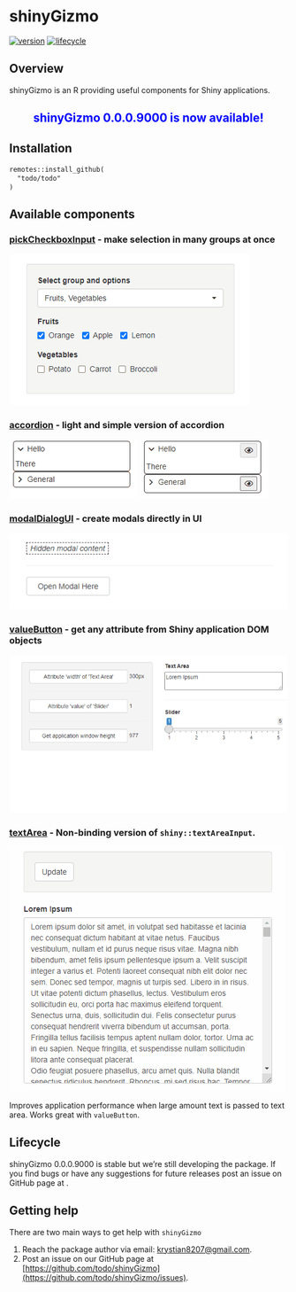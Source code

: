 
# shinyGizmo

[![version](https://img.shields.io/static/v1.svg?label=github.com&message=v.0.0.0.9000&color=ff69b4)]()
[![lifecycle](https://img.shields.io/badge/lifecycle-stable-success.svg)](https://www.tidyverse.org/lifecycle/#stable)

## Overview

shinyGizmo is an R providing useful components for Shiny applications.

<center>

## <span style="color:blue"> shinyGizmo 0.0.0.9000 is now available!</span>

</center>

## Installation

    remotes::install_github(
      "todo/todo"
    )

## Available components

### [pickCheckboxInput](todo) - make selection in many groups at once

![](README_files/pickcheckbox.gif)

### [accordion](todo) - light and simple version of accordion

![](README_files/accordion.gif) ![](README_files/accordion_enroll.gif)

### [modalDialogUI](todo) - create modals directly in UI

![](README_files/modalui.gif)

### [valueButton](todo) - get any attribute from Shiny application DOM objects

![](README_files/valuebutton.gif)

### [textArea](todo) - Non-binding version of `shiny::textAreaInput`.

![](README_files/textarea.gif)

Improves application performance when large amount text is passed to
text area. Works great with `valueButton`.

## Lifecycle

shinyGizmo 0.0.0.9000 is stable but we’re still developing the package.
If you find bugs or have any suggestions for future releases post an
issue on GitHub page at <todo>.

## Getting help

There are two main ways to get help with `shinyGizmo`

1.  Reach the package author via email: <krystian8207@gmail.com>.
2.  Post an issue on our GitHub page at
    [https://github.com/todo/shinyGizmo](https://github.com/todo/shinyGizmo/issues).
